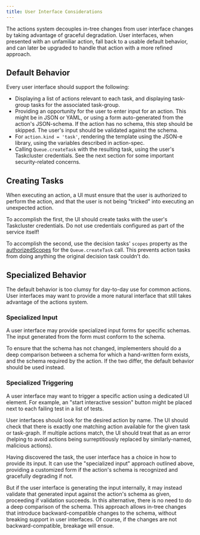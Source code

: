 ```yaml
---
title: User Interface Considerations
---
```


The actions system decouples in-tree changes from user interface changes
by taking advantage of graceful degradation. User interfaces, when
presented with an unfamiliar action, fall back to a usable default
behavior, and can later be upgraded to handle that action with a more
refined approach.

## Default Behavior

Every user interface should support the following:

-   Displaying a list of actions relevant to each task, and displaying
    task-group tasks for the associated task-group.
-   Providing an opportunity for the user to enter input for an
    action. This might be in JSON or YAML, or using a form
    auto-generated from the action's JSON-schema. If the action has no
    schema, this step should be skipped. The user's input should be
    validated against the schema.
-   For `action.kind = 'task'`, rendering the template using the
    JSON-e library, using the variables described in action-spec.
-   Calling `Queue.createTask` with the resulting task, using the
    user's Taskcluster credentials. See the next section for some
    important security-related concerns.

## Creating Tasks

When executing an action, a UI must ensure that the user is authorized
to perform the action, and that the user is not being "tricked" into
executing an unexpected action.

To accomplish the first, the UI should create tasks with the user's
Taskcluster credentials. Do not use credentials configured as part of
the service itself!

To accomplish the second, use the decision tasks' `scopes` property as
the
[authorizedScopes](/docs/manual/design/apis/hawk/authorized-scopes)
for the `Queue.createTask` call. This prevents action tasks from doing
anything the original decision task couldn't do.

## Specialized Behavior

The default behavior is too clumsy for day-to-day use for common
actions. User interfaces may want to provide a more natural interface
that still takes advantage of the actions system.

### Specialized Input

A user interface may provide specialized input forms for specific
schemas. The input generated from the form must conform to the schema.

To ensure that the schema has not changed, implementers should do a deep
comparison between a schema for which a hand-written form exists, and
the schema required by the action. If the two differ, the default
behavior should be used instead.

### Specialized Triggering

A user interface may want to trigger a specific action using a dedicated
UI element. For example, an "start interactive session" button might be
placed next to each failing test in a list of tests.

User interfaces should look for the desired action by name. The UI
should check that there is exactly one matching action available for the
given task or task-graph. If multiple actions match, the UI should treat
that as an error (helping to avoid actions being surreptitiously
replaced by similarly-named, malicious actions).

Having discovered the task, the user interface has a choice in how to
provide its input. It can use the "specialized input" approach outlined
above, providing a customized form if the action's schema is recognized
and gracefully degrading if not.

But if the user interface is generating the input internally, it may
instead validate that generated input against the action's schema as
given, proceeding if validation succeeds. In this alternative, there is
no need to do a deep comparison of the schema. This approach allows
in-tree changes that introduce backward-compatible changes to the
schema, without breaking support in user interfaces. Of course, if the
changes are not backward-compatible, breakage will ensue.
